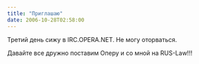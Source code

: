 ```yaml
---
title: "Приглашаю"
date: 2006-10-28T02:58:00
---
```


Третий день сижу в IRC.OPERA.NET. Не могу оторваться.

Давайте все дружно поставим Оперу и со мной на RUS-Law!!!
